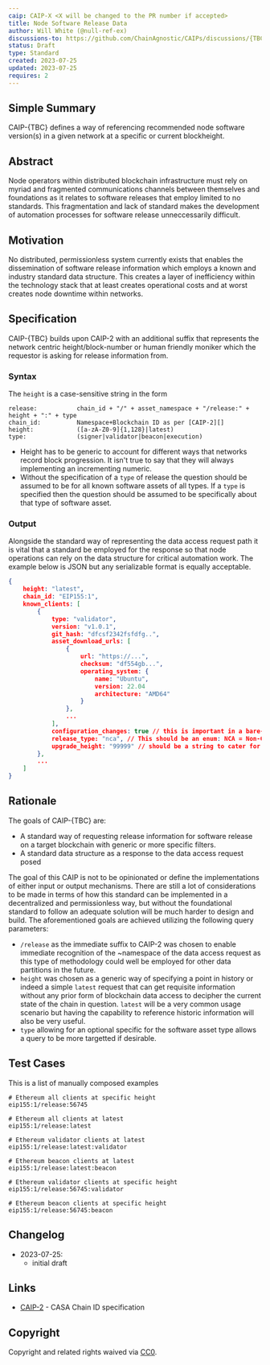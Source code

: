 ```yaml
---
caip: CAIP-X <X will be changed to the PR number if accepted>
title: Node Software Release Data
author: Will White (@null-ref-ex)
discussions-to: https://github.com/ChainAgnostic/CAIPs/discussions/{TBC CAIP ID}
status: Draft
type: Standard
created: 2023-07-25
updated: 2023-07-25
requires: 2
---
```


## Simple Summary

CAIP-{TBC} defines a way of referencing recommended node software version(s) in a given network at a specific or current blockheight.

## Abstract

Node operators within distributed blockchain infrastructure must rely on myriad and fragmented communications channels between themselves and foundations as it relates to software releases that employ limited to no standards.
This fragmentation and lack of standard makes the development of automation processes for software release unneccessarily difficult.

## Motivation

No distributed, permissionless system currently exists that enables the dissemination of software release information which employs a known and industry standard data structure.
This creates a layer of inefficiency within the technology stack that at least creates operational costs and at worst creates node downtime within networks.

## Specification

CAIP-{TBC} builds upon CAIP-2 with an additional suffix that represents the network centric height/block-number or human friendly moniker which the requestor is asking for release information from.

### Syntax

The `height` is a case-sensitive string in the form

```
release:           chain_id + "/" + asset_namespace + "/release:" + height + ":" + type
chain_id:          Namespace+Blockchain ID as per [CAIP-2][]
height:            ([a-zA-Z0-9]{1,128}|latest)
type:              (signer|validator|beacon|execution)
```

* Height has to be generic to account for different ways that networks record block progression. It isn't true to say that they will always implementing an incrementing numeric.
* Without the specification of a `type` of release the question should be assumed to be for all known software assets of all types. If a `type` is specified then the question should be assumed to be specifically about that type of software asset.

### Output

Alongside the standard way of representing the data access request path it is vital that a standard be employed for the response so that node operations can rely on the data structure for critical automation work.
The example below is JSON but any serializable format is equally acceptable.

```json
{
    height: "latest",
    chain_id: "EIP155:1",
    known_clients: [
        {
            type: "validator",
            version: "v1.0.1",
            git_hash: "dfcsf2342fsfdfg..",
            asset_download_urls: [
                {
                    url: "https://...",
                    checksum: "df554gb...",
                    operating_system: {
                        name: "Ubuntu",
                        version: 22.04
                        architecture: "AMD64"
                    }
                },
                ...
            ],
            configuration_changes: true // this is important in a bare-metal context owing to configuration being decoupled from code version
            release_type: "nca", // This should be an enum: NCA = Non-Consensus Altering, CA = Consensus Altering
            upgrade_height: "99999" // should be a string to cater for potential non-numeric chains
        },
        ...
    ]
}
```

## Rationale

The goals of CAIP-{TBC} are:

- A standard way of requesting release information for software release on a target blockchain with generic or more specific filters.
- A standard data structure as a response to the data access request posed

The goal of this CAIP is not to be opinionated or define the implementations of either input or output mechanisms. There are still a lot of considerations to be made in terms of how this standard can be implemented in a decentralized and permissionless way, but without the foundational standard to follow an adequate solution will be much harder to design and build.
The aforementioned goals are achieved utilizing the following query parameters:

* `/release` as the immediate suffix to CAIP-2 was chosen to enable immediate recognition of the ~namespace of the data access request as this type of methodology could well be employed for other data partitions in the future.
* `height` was chosen as a generic way of specifying a point in history or indeed a simple `latest` request that can get requisite information without any prior form of blockchain data access to decipher the current state of the chain in question. `latest` will be a very common usage scenario but having the capability to reference historic information will also be very useful.
* `type` allowing for an optional specific for the software asset type allows a query to be more targetted if desirable.


## Test Cases

This is a list of manually composed examples

```
# Ethereum all clients at specific height
eip155:1/release:56745

# Ethereum all clients at latest
eip155:1/release:latest

# Ethereum validator clients at latest
eip155:1/release:latest:validator

# Ethereum beacon clients at latest
eip155:1/release:latest:beacon

# Ethereum validator clients at specific height
eip155:1/release:56745:validator

# Ethereum beacon clients at specific height
eip155:1/release:56745:beacon
```

## Changelog

- 2023-07-25: 
    - initial draft

## Links

- [CAIP-2][] - CASA Chain ID specification

[CAIP-2]: https://ChainAgnostic.org/CAIPs/caip-2

## Copyright

Copyright and related rights waived via [CC0](../LICENSE).
